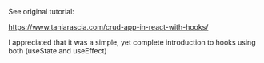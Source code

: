 See original tutorial:

https://www.taniarascia.com/crud-app-in-react-with-hooks/

I appreciated that it was a simple, yet complete introduction to hooks using both (useState and useEffect)